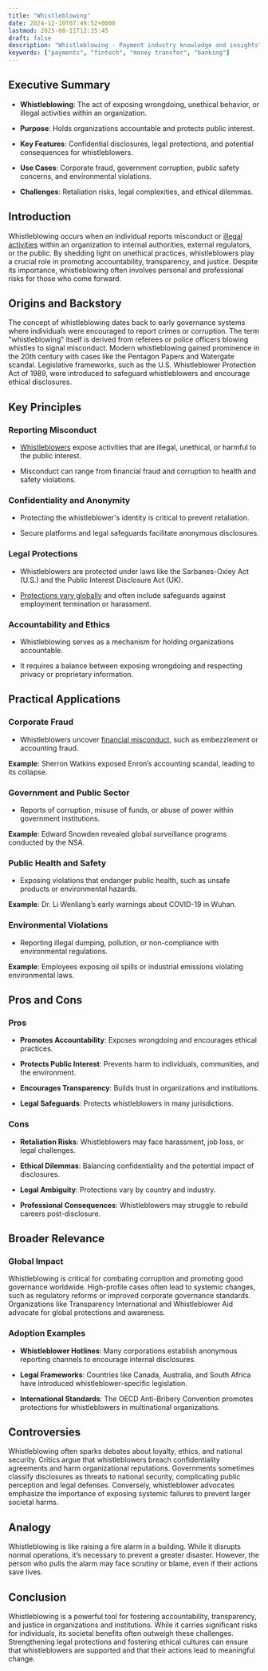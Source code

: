 ```yaml
---
title: "Whistleblowing"
date: 2024-12-10T07:49:52+0000
lastmod: 2025-08-11T12:15:45
draft: false
description: "Whistleblowing - Payment industry knowledge and insights"
keywords: ["payments", "fintech", "money transfer", "banking"]
---
```


## Executive Summary

- **Whistleblowing**: The act of exposing wrongdoing, unethical behavior, or illegal activities within an organization.

- **Purpose**: Holds organizations accountable and protects public interest.

- **Key Features**: Confidential disclosures, legal protections, and potential consequences for whistleblowers.

- **Use Cases**: Corporate fraud, government corruption, public safety concerns, and environmental violations.

- **Challenges**: Retaliation risks, legal complexities, and ethical dilemmas.

## Introduction

Whistleblowing occurs when an individual reports misconduct or [illegal activities](https://faisalkhanllc.xyz/resources/payments-wiki/f/fraud/) within an organization to internal authorities, external regulators, or the public. By shedding light on unethical practices, whistleblowers play a crucial role in promoting accountability, transparency, and justice. Despite its importance, whistleblowing often involves personal and professional risks for those who come forward.

## Origins and Backstory

The concept of whistleblowing dates back to early governance systems where individuals were encouraged to report crimes or corruption. The term "whistleblowing" itself is derived from referees or police officers blowing whistles to signal misconduct. Modern whistleblowing gained prominence in the 20th century with cases like the Pentagon Papers and Watergate scandal. Legislative frameworks, such as the U.S. Whistleblower Protection Act of 1989, were introduced to safeguard whistleblowers and encourage ethical disclosures.

## Key Principles

### Reporting Misconduct

- [Whistleblowers](https://faisalkhanllc.xyz/resources/payments-wiki/w/whistleblower/) expose activities that are illegal, unethical, or harmful to the public interest.

- Misconduct can range from financial fraud and corruption to health and safety violations.

### Confidentiality and Anonymity

- Protecting the whistleblower's identity is critical to prevent retaliation.

- Secure platforms and legal safeguards facilitate anonymous disclosures.

### Legal Protections

- Whistleblowers are protected under laws like the Sarbanes-Oxley Act (U.S.) and the Public Interest Disclosure Act (UK).

- [Protections vary globally](https://faisalkhanllc.xyz/resources/payments-wiki/f/fraud-management-systems/) and often include safeguards against employment termination or harassment.

### Accountability and Ethics

- Whistleblowing serves as a mechanism for holding organizations accountable.

- It requires a balance between exposing wrongdoing and respecting privacy or proprietary information.

## Practical Applications

### Corporate Fraud

- Whistleblowers uncover [financial misconduct](https://faisalkhanllc.xyz/resources/payments-wiki/a/abc-anti-bribery-corruption/), such as embezzlement or accounting fraud.

**Example**: Sherron Watkins exposed Enron’s accounting scandal, leading to its collapse.

### Government and Public Sector

- Reports of corruption, misuse of funds, or abuse of power within government institutions.

**Example**: Edward Snowden revealed global surveillance programs conducted by the NSA.

### Public Health and Safety

- Exposing violations that endanger public health, such as unsafe products or environmental hazards.

**Example**: Dr. Li Wenliang’s early warnings about COVID-19 in Wuhan.

### Environmental Violations

- Reporting illegal dumping, pollution, or non-compliance with environmental regulations.

**Example**: Employees exposing oil spills or industrial emissions violating environmental laws.

## Pros and Cons

### Pros

- **Promotes Accountability**: Exposes wrongdoing and encourages ethical practices.

- **Protects Public Interest**: Prevents harm to individuals, communities, and the environment.

- **Encourages Transparency**: Builds trust in organizations and institutions.

- **Legal Safeguards**: Protects whistleblowers in many jurisdictions.

### Cons

- **Retaliation Risks**: Whistleblowers may face harassment, job loss, or legal challenges.

- **Ethical Dilemmas**: Balancing confidentiality and the potential impact of disclosures.

- **Legal Ambiguity**: Protections vary by country and industry.

- **Professional Consequences**: Whistleblowers may struggle to rebuild careers post-disclosure.

## Broader Relevance

### Global Impact

Whistleblowing is critical for combating corruption and promoting good governance worldwide. High-profile cases often lead to systemic changes, such as regulatory reforms or improved corporate governance standards. Organizations like Transparency International and Whistleblower Aid advocate for global protections and awareness.

### Adoption Examples

- **Whistleblower Hotlines**: Many corporations establish anonymous reporting channels to encourage internal disclosures.

- **Legal Frameworks**: Countries like Canada, Australia, and South Africa have introduced whistleblower-specific legislation.

- **International Standards**: The OECD Anti-Bribery Convention promotes protections for whistleblowers in multinational organizations.

## Controversies

Whistleblowing often sparks debates about loyalty, ethics, and national security. Critics argue that whistleblowers breach confidentiality agreements and harm organizational reputations. Governments sometimes classify disclosures as threats to national security, complicating public perception and legal defenses. Conversely, whistleblower advocates emphasize the importance of exposing systemic failures to prevent larger societal harms.

## Analogy

Whistleblowing is like raising a fire alarm in a building. While it disrupts normal operations, it’s necessary to prevent a greater disaster. However, the person who pulls the alarm may face scrutiny or blame, even if their actions save lives.

## Conclusion

Whistleblowing is a powerful tool for fostering accountability, transparency, and justice in organizations and institutions. While it carries significant risks for individuals, its societal benefits often outweigh these challenges. Strengthening legal protections and fostering ethical cultures can ensure that whistleblowers are supported and that their actions lead to meaningful change.